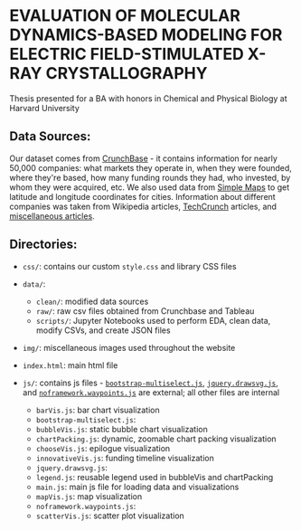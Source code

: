# EVALUATION OF MOLECULAR DYNAMICS-BASED MODELING FOR ELECTRIC FIELD-STIMULATED X-RAY CRYSTALLOGRAPHY

Thesis presented for a BA with honors in Chemical and Physical Biology at Harvard University

## Data Sources: 
Our dataset comes from [CrunchBase](https://public.tableau.com/s/resources?qt-overview_resources=1#qt-overview_resources) - it contains information for nearly 50,000 companies: what markets they operate in, when they were founded, where they're based, how many funding rounds they had, who invested, by whom they were acquired, etc. We also used data from [Simple Maps](https://simplemaps.com/) to get latitude and longitude coordinates for cities. Information about different companies was taken from Wikipedia articles, [TechCrunch](https://techcrunch.com/2013/12/14/crunchbase-reveals-the-average-successful-startup-raises-41m-exits-at-242-9m/) articles, and [miscellaneous articles](https://www.investopedia.com/articles/personal-finance/102015/series-b-c-funding-what-it-all-means-and-how-it-works.asp).

## Directories:
- `css/`: contains our custom `style.css` and library CSS files

- `data/`: 
  - `clean/`: modified data sources 
  - `raw/`: raw csv files obtained from Crunchbase and Tableau
  - `scripts/`: Jupyter Notebooks used to perform EDA, clean data, modify CSVs, and create JSON files
  
- `img/`: miscellaneous images used throughout the website

- `index.html`: main html file 

- `js/`: contains js files - [`bootstrap-multiselect.js`](https://bbbootstrap.com/snippets/multiselect-dropdown-list-83601849), [`jquery.drawsvg.js`](http://leocs.me/jquery-drawsvg/),  and [`noframework.waypoints.js`](http://imakewebthings.com/waypoints/guides/getting-started/) are external; all other files are internal
  - `barVis.js`: bar chart visualization
  - `bootstrap-multiselect.js`:
  - `bubbleVis.js`: static bubble chart visualization
  - `chartPacking.js`: dynamic, zoomable chart packing visualization
  - `chooseVis.js`: epilogue visualization
  - `innovativeVis.js`: funding timeline visualization
  - `jquery.drawsvg.js`:
  - `legend.js`: reusable legend used in bubbleVis and chartPacking
  - `main.js`: main js file for loading data and visualizations
  - `mapVis.js`: map visualization
  - `noframework.waypoints.js`:
  - `scatterVis.js`: scatter plot visualization


